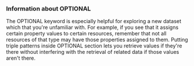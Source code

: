 ### Information about OPTIONAL

The OPTIONAL keyword is especially helpful for exploring a new dataset which that you're unfamiliar with.
For example, if you see that it assigns certain property values to certain resources,
remember that not all resources of that type may have those properties assigned to them.
Putting triple patterns inside OPTIONAL section lets
you retrieve values if they're there
without interfering with the retrieval of related data if those values aren't there.

